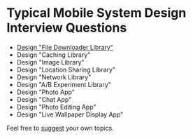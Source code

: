 # Typical Mobile System Design Interview Questions
- [Design "File Downloader Library"](/exercises/file-downloader-library.md)
- Design "Caching Library"
- Design "Image Library"
- Design "Location Sharing Library"
- Design "Network Library"
- Design "A/B Experiment Library"
- Design "Photo App"
- Design "Chat App"
- Design "Photo Editing App"
- Design "Live Wallpaper Display App"

Feel free to [suggest](https://github.com/weeeBox/mobile-system-design/issues/new) your own topics.
